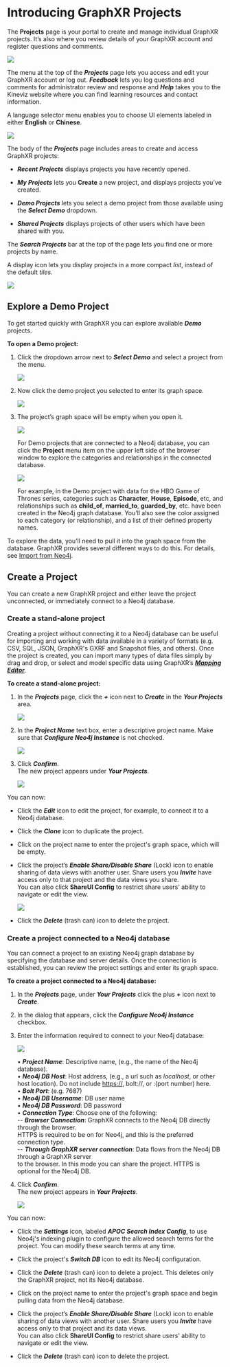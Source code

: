 # Introducing GraphXR Projects

The **Projects** page is your portal to create and manage individual GraphXR projects. It’s also where you review details of your GraphXR account and register questions and comments.

![](/01_02_04_ProjectsPage1080.png)

The menu at the top of the _**Projects**_ page lets you access and edit your GraphXR account or log out. _**Feedback**_ lets you log questions and comments for administrator review and response and _**Help**_ takes you to the Kineviz website where you can find learning resources and contact information.

A language selector menu enables you to choose UI elements labeled in either **English** or **Chinese**.

![](/01_03_01_cProjectsChinese1320.png)

The body of the _**Projects**_ page includes areas to create and access GraphXR projects:

*   _**Recent Projects**_ displays projects you have recently opened.
    
*   _**My Projects**_ lets you **Create** a new project, and displays projects you’ve created.
    
*   _**Demo Projects**_ lets you select a demo project from those available using the _**Select Demo**_ dropdown.
    
*   _**Shared Projects**_ displays projects of other users which have been shared with you.
    

The _**Search Projects**_ bar at the top of the page lets you find one or more projects by name.

A display icon lets you display projects in a more compact _list_, instead of the default _tiles_.

![](/01_03_01_bProjectsList1080.png)

## Explore a Demo Project

To get started quickly with GraphXR you can explore available _**Demo**_ projects.

**To open a Demo project:**

1.  Click the dropdown arrow next to _**Select Demo**_ and select a project from the menu.
    
    ![](/01_03_02_DemoMenu420.png)
2.  Now click the demo project you selected to enter its graph space.
    
    ![](/01_03_03_DemoSelected420.png)
3.  The project’s graph space will be empty when you open it.
    
    ![](/01_03_04_GraphSpace1320.png)
    
    For Demo projects that are connected to a Neo4j database, you can click the **Project** menu item on the upper left side of the browser window to explore the categories and relationships in the connected database.
    
    ![](/01_03_05_DemoGOTCategories1320.png)
    
    For example, in the Demo project with data for the HBO Game of Thrones series, categories such as **Character**, **House**, **Episode**, etc, and relationships such as **child\_of**, **married\_to**, **guarded\_by**, etc. have been created in the Neo4j graph database. You’ll also see the color assigned to each category (or relationship), and a list of their defined property names.
    

To explore the data, you’ll need to pull it into the graph space from the database. GraphXR provides several different ways to do this. For details, see [Import from Neo4j](../importing-saving-and-exporting-graph-data/import-from-neo4j).

## Create a Project

You can create a new GraphXR project and either leave the project unconnected, or immediately connect to a Neo4j database.

### Create a stand-alone project

Creating a project without connecting it to a Neo4j database can be useful for importing and working with data available in a variety of formats (e.g. CSV, SQL, JSON, GraphXR's GXRF and Snapshot files, and others). Once the project is created, you can import many types of data files simply by drag and drop, or select and model specific data using GraphXR’s [_**Mapping Editor**_](../importing-saving-and-exporting-graph-data/import-using-a-mapping).

**To create a stand-alone project:**

1.  In the _**Projects**_ page, click the _**+**_ icon next to _**Create**_ in the _**Your Projects**_ area.
    
    ![](/01_03_06_CreateProject1_540.png)
2.  In the _**Project Name**_ text box, enter a descriptive project name. Make sure that _**Configure Neo4j Instance**_ is not checked.
    
    ![](/01_03_07_CreateProject2_540.png)
3.  Click _**Confirm**_.  
    The new project appears under _**Your Projects**_.
    
    ![](/01_03_08_CreateProject3_720.png)

You can now:

*   Click the _**Edit**_ icon to edit the project, for example, to connect it to a Neo4j database.
    
*   Click the _**Clone**_ icon to duplicate the project.
    
*   Click on the project name to enter the project's graph space, which will be empty.
    
*   Click the project’s _**Enable Share/Disable Share**_ (Lock) icon to enable sharing of data views with another user. Share users you _**Invite**_ have access only to that project and the data views you share.  
    You can also click **ShareUI Config** to restrict share users' ability to navigate or edit the view.
    
    ![](/01_03_09_ShareIcons720.png)
*   Click the _**Delete**_ (trash can) icon to delete the project.
    

### Create a project connected to a Neo4j database

You can connect a project to an existing Neo4j graph database by specifying the database and server details. Once the connection is established, you can review the project settings and enter its graph space.

**To create a project connected to a Neo4j database:**

1.  In the _**Projects**_ page, under _**Your Projects**_ click the plus _**+**_ icon next to _**Create**_.
    
2.  In the dialog that appears, click the _**Configure Neo4j Instance**_ checkbox.
    
3.  Enter the information required to connect to your Neo4j database:
    
    ![](/01_03_11_CreateNeo4jDialog420.png)
    
    • _**Project Name**_: Descriptive name, (e.g., the name of the Neo4j database).  
    • _**Neo4j DB Host**_: Host address, (e.g., a url such as _localhost_, or other host location). Do not include [https://,](#) bolt://, or :(port number) here.  
    • _**Bolt Port**_: (e.g. 7687)  
    • _**Neo4j DB Username**_: DB user name  
    • _**Neo4j DB Password**_: DB password  
    • _**Connection Type**_: Choose one of the following:  
    \-- _**Browser Connection**_: GraphXR connects to the Neo4j DB directly through the browser.  
    HTTPS is required to be on for Neo4j, and this is the preferred connection type.  
    \-- _**Through GraphXR server connection**_: Data flows from the Neo4j DB through a GraphXR server  
    to the browser. In this mode you can share the project. HTTPS is optional for the Neo4j DB.
    
4.  Click _**Confirm**_.  
    The new project appears in _**Your Projects**_.
    
    ![](/01_03_12_NewNeo4j420.png)

You can now:

*   Click the _**Settings**_ icon, labeled _**APOC Search Index Config**_, to use Neo4j's indexing plugin to configure the allowed search terms for the project. You can modify these search terms at any time.
    
*   Click the project's _**Switch DB**_ icon to edit its Neo4j configuration.
    
*   Click the _**Delete**_ (trash can) icon to delete a project. This deletes only the GraphXR project, not its Neo4j database.
    
*   Click on the project name to enter the project's graph space and begin pulling data from the Neo4j database.
    
*   Click the project’s _**Enable Share/Disable Share**_ (Lock) icon to enable sharing of data views with another user. Share users you _**Invite**_ have access only to that project and its data views.  
    You can also click **ShareUI Config** to restrict share users' ability to navigate or edit the view.
    
*   Click the _**Delete**_ (trash can) icon to delete the project.
